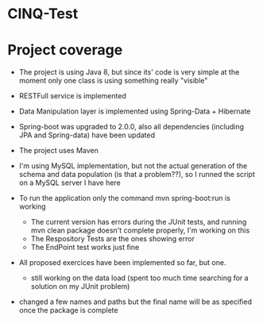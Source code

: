 # CINQ-Test

# Project coverage

- The project is using Java 8, but since its' code is very simple at the moment only one class is using something really "visible"
- RESTFull service is implemented
- Data Manipulation layer is implemented using Spring-Data + Hibernate
- Spring-boot was upgraded to 2.0.0, also all dependencies (including JPA and Spring-data) have been updated
- The project uses Maven

- I'm using MySQL implementation, but not the actual generation of the schema and data population (is that a problem??), so I runned the script on a MySQL server I have here
- To run the application only the command mvn spring-boot:run is working
   + The current version has errors during the JUnit tests, and running mvn clean package doesn't complete properly, I'm working on this
   + The Respository Tests are the ones showing error
   + The EndPoint test works just fine
- All proposed exercices have been implemented so far, but one.
   + still working on the data load (spent too much time searching for a solution on my JUnit problem)
- changed a few names and paths but the final name will be as specified once the package is complete
